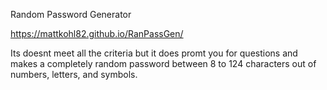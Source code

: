 Random Password Generator 

https://mattkohl82.github.io/RanPassGen/

Its doesnt meet all the criteria but it does promt you for questions and makes a completely random password between 8 to 124 characters out of numbers, letters, and symbols. 
